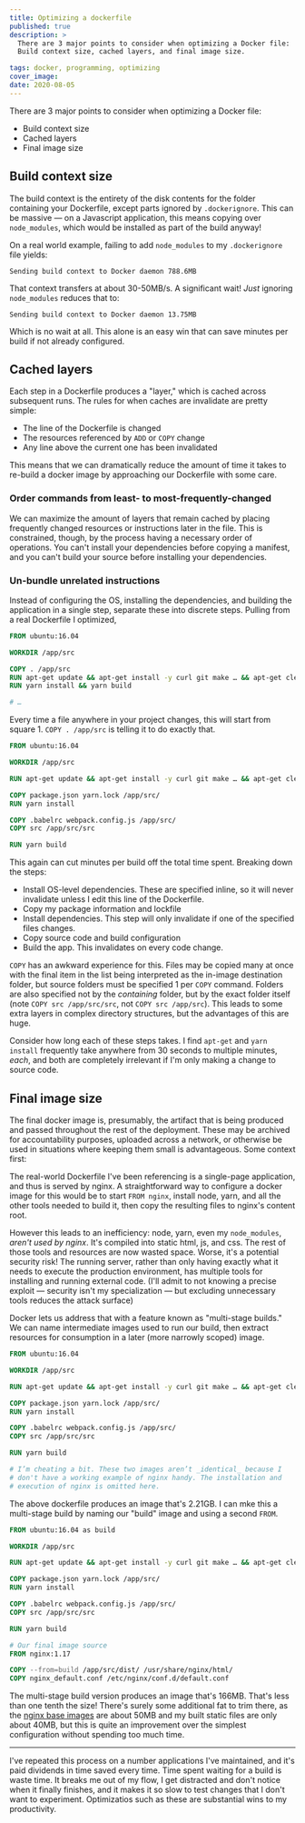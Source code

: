 ```yaml
---
title: Optimizing a dockerfile
published: true
description: >
  There are 3 major points to consider when optimizing a Docker file:
  Build context size, cached layers, and final image size.

tags: docker, programming, optimizing
cover_image:
date: 2020-08-05
---
```


There are 3 major points to consider when optimizing a Docker file:

- Build context size
- Cached layers
- Final image size

## Build context size

The build context is the entirety of the disk contents for the folder
containing your Dockerfile, except parts ignored by `.dockerignore`.
This can be massive — on a Javascript application, this means copying
over `node_modules`, which would be installed as part of the build
anyway!

On a real world example, failing to add `node_modules` to my
`.dockerignore` file yields:

`Sending build context to Docker daemon 788.6MB`

That context transfers at about 30-50MB/s. A significant wait! _Just_
ignoring `node_modules` reduces that to:

`Sending build context to Docker daemon 13.75MB`

Which is no wait at all. This alone is an easy win that can save minutes
per build if not already configured.

## Cached layers

Each step in a Dockerfile produces a "layer," which is cached across
subsequent runs. The rules for when caches are invalidate are pretty
simple:

- The line of the Dockerfile is changed
- The resources referenced by `ADD` or `COPY` change
- Any line above the current one has been invalidated

This means that we can dramatically reduce the amount of time it takes
to re-build a docker image by approaching our Dockerfile with some care.

### Order commands from least- to most-frequently-changed

We can maximize the amount of layers that remain cached by placing
frequently changed resources or instructions later in the file. This is
constrained, though, by the process having a necessary order of
operations. You can't install your dependencies before copying a
manifest, and you can't build your source before installing your
dependencies.

### Un-bundle unrelated instructions

Instead of configuring the OS, installing the dependencies, and building
the application in a single step, separate these into discrete steps.
Pulling from a real Dockerfile I optimized,

```dockerfile
FROM ubuntu:16.04

WORKDIR /app/src

COPY . /app/src
RUN apt-get update && apt-get install -y curl git make … && apt-get clean
RUN yarn install && yarn build

# …
```

Every time a file anywhere in your project changes, this will start from
square 1. `COPY . /app/src` is telling it to do exactly that.

```dockerfile
FROM ubuntu:16.04

WORKDIR /app/src

RUN apt-get update && apt-get install -y curl git make … && apt-get clean

COPY package.json yarn.lock /app/src/
RUN yarn install

COPY .babelrc webpack.config.js /app/src/
COPY src /app/src/src

RUN yarn build
```

This again can cut minutes per build off the total time spent. Breaking
down the steps:

- Install OS-level dependencies. These are specified inline, so it will
  never invalidate unless I edit this line of the Dockerfile.
- Copy my package information and lockfile
- Install dependencies. This step will only invalidate if one of the
  specified files changes.
- Copy source code and build configuration
- Build the app. This invalidates on every code change.

`COPY` has an awkward experience for this. Files may be copied many at
once with the final item in the list being interpreted as the in-image
destination folder, but source folders must be specified 1 per `COPY`
command. Folders are also specified not by the _containing_ folder, but
by the exact folder itself (note `COPY src /app/src/src`, not
`COPY src /app/src`). This leads to some extra layers in complex
directory structures, but the advantages of this are huge.

Consider how long each of these steps takes. I find `apt-get` and
`yarn install` frequently take anywhere from 30 seconds to multiple
minutes, _each_, and both are completely irrelevant if I'm only making a
change to source code.

## Final image size

The final docker image is, presumably, the artifact that is being
produced and passed throughout the rest of the deployment. These may be
archived for accountability purposes, uploaded across a network, or
otherwise be used in situations where keeping them small is
advantageous. Some context first:

The real-world Dockerfile I've been referencing is a single-page
application, and thus is served by nginx. A straightforward way to
configure a docker image for this would be to start `FROM nginx`,
install node, yarn, and all the other tools needed to build it, then
copy the resulting files to nginx's content root.

However this leads to an inefficiency: node, yarn, even my
`node_modules`, _aren't used by nginx_. It's compiled into static html,
js, and css. The rest of those tools and resources are now wasted space.
Worse, it's a potential security risk! The running server, rather than
only having exactly what it needs to execute the production environment,
has multiple tools for installing and running external code. (I'll admit
to not knowing a precise exploit — security isn't my specialization —
but excluding unnecessary tools reduces the attack surface)

Docker lets us address that with a feature known as "multi-stage
builds." We can name intermediate images used to run our build, then
extract resources for consumption in a later (more narrowly scoped)
image.

```dockerfile
FROM ubuntu:16.04

WORKDIR /app/src

RUN apt-get update && apt-get install -y curl git make … && apt-get clean

COPY package.json yarn.lock /app/src/
RUN yarn install

COPY .babelrc webpack.config.js /app/src/
COPY src /app/src/src

RUN yarn build

# I’m cheating a bit. These two images aren’t _identical_ because I
# don't have a working example of nginx handy. The installation and
# execution of nginx is omitted here.
```

The above dockerfile produces an image that's 2.21GB. I can mke this a
multi-stage build by naming our "build" image and using a second `FROM`.

```dockerfile
FROM ubuntu:16.04 as build

WORKDIR /app/src

RUN apt-get update && apt-get install -y curl git make … && apt-get clean

COPY package.json yarn.lock /app/src/
RUN yarn install

COPY .babelrc webpack.config.js /app/src/
COPY src /app/src/src

RUN yarn build

# Our final image source
FROM nginx:1.17

COPY --from=build /app/src/dist/ /usr/share/nginx/html/
COPY nginx_default.conf /etc/nginx/conf.d/default.conf
```

The multi-stage build version produces an image that's 166MB. That's
less than one tenth the size! There's surely some additional fat to trim
there, as the
[nginx base images](https://hub.docker.com/_/nginx?tab=tags) are about
50MB and my built static files are only about 40MB, but this is quite an
improvement over the simplest configuration without spending too much
time.

---

I've repeated this process on a number applications I've maintained, and
it's paid dividends in time saved every time. Time spent waiting for a
build is waste time. It breaks me out of my flow, I get distracted and
don't notice when it finally finishes, and it makes it so slow to test
changes that I don't want to experiment. Optimizatios such as these are
substantial wins to my productivity.
